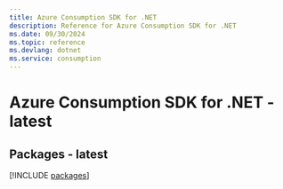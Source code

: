 ```yaml
---
title: Azure Consumption SDK for .NET
description: Reference for Azure Consumption SDK for .NET
ms.date: 09/30/2024
ms.topic: reference
ms.devlang: dotnet
ms.service: consumption
---
```

# Azure Consumption SDK for .NET - latest
## Packages - latest
[!INCLUDE [packages](consumption-index.md)]
